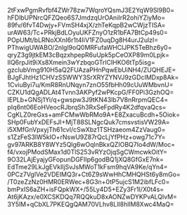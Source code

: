 2tFxwPgmRvfbf4ZWr78zw7WqroYQsmJ3E2YqW9Sl9B0=
hFDlbUPNrcQFZQeo6S7JmdzqUrOAniIrR2ohiYZiyMo=
89fv/6fvT4Dwjy+FVmSH4xjX/zhTeKqpB2wCWjzTISA=
urAW63/Tc+PRkjBdLOyuUKFZnyO1zR1bFA7BtCp49s0=
POpUMt/bLRNoXXnI6r1t4IiV1FZ0uqDg8H4urJ2ulzI=
PThwigUWABO/2nlgl9oQ0MRFufaWHClJPK5TeBhz6y0=
qryZ3g9jtkEM3cBqzxhpepR6uUpk5pCeOXP89m0Lpjk=
IlQ6rpJit9iXs8Xmein3wYzbqoGTrlCIHKO6tTp5isg=
gzclubVmg910H5aQ2FUAzaPHnPqwEbUiNH4/ZUQHEJE=
BJgFJhtHz1CHVzSSWWY3SrXRYZYNVJ9zGDcIMDxp8Ak=
1CviuByi7u/KmR8RnUNqyn7znO55fbHh09cUuWMbvnU=
CZKU1dQgADLAt4Tvnn3AKPyf2wPKcpG/FF0Pi3GzhOQ=
IEPLb+GNSj1Yi/q+gwspw3J9tKN43lb7V8nRrpmQEC4=
pIq6nt06EoHVeocRJbrqSh3RxSeFpdRy4K2dfqvaQcs=
CgKLZ0reGxs+amFCMwWbRMo9A+E8ZxacuBcdh+5Oiok=
SHp0FubYxDEFsJI+MjT88SLNgcQuk7cmsvstisVW29A=
i5XMfGnVpxyjTh61cvl/cSwXbz1TSHzaeom4ZzVaug0=
s1ZzFeS3lW5kIO+rNswU9Z87rQcLjYfPHz+owg71c7Y=
gv97ARKB8Y8WYz5Qlg6wOqlnBkxQZIOBQ7Io4dW/Moc=
f4/vxojPModSMax1d0TlS253vRYzOjqSgCWmcwkOitY=
9O32LAjEyajyGFopunDGFIIp6godBQ1jXQ8GfGxE7nk=
EdTme29LkJgEVkIljSvJsMWoT1kFsm9hqVA9Ke/qYn4=
0PCz7VgIVe2VDEIMQ3r+Ct6Z9sWwHhCMHQHSt6y8mGo=
/T0zeZzNz0HMR0ERWec+8G3n+0tP5ujcS1M2ibfLFc0=
bmPxIS6aZH+isFQpkWX+/55Ly4D5+EZy3Fr1I/X0t4s=
At6jKAzx/e0XCSKDQq7RQQkuD8xAONZwDYKPvALQlvM=
3Y5lM+qCbXL7PKEQgQAM70VLhv8LlI8hllM8Xwc4MaQ=
